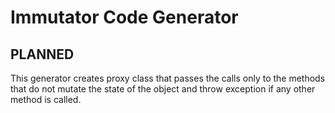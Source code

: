 # Immutator Code Generator

## PLANNED

This generator creates proxy class that passes the calls only to the methods that do not mutate the state of the
object and throw exception if any other method is called.